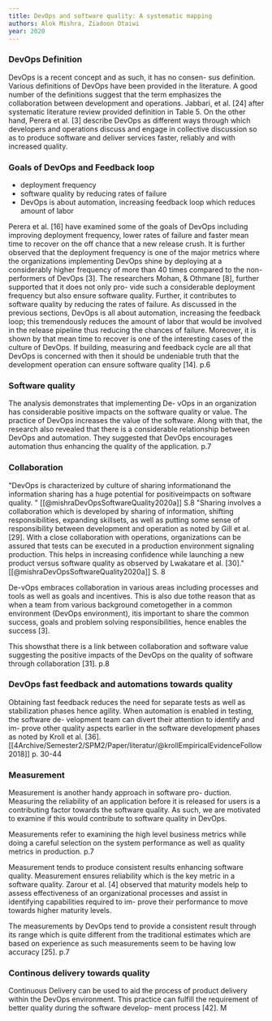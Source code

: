 ```yaml
---
title: DevOps and software quality: A systematic mapping
authors: Alok Mishra, Ziadoon Otaiwi
year: 2020
---
```


### DevOps Definition
DevOps is a recent concept and as such, it has no consen-
sus definition. Various definitions of DevOps have been provided
in the literature. A good number of the definitions suggest that
the term emphasizes the collaboration between development and
operations. Jabbari, et al. [24] after systematic literature review
provided definition in Table 5. On the other hand, Perera et al. [3]
describe DevOps as different ways through which developers and
operations discuss and engage in collective discussion so as to
produce software and deliver services faster, reliably and with
increased quality.

### Goals of DevOps and Feedback loop
- deployment frequency
- software quality by reducing rates of failure
- DevOps is about automation, increasing feedback loop which reduces amount of labor 

Perera et al. [16] have examined some of
the goals of DevOps including improving deployment frequency,
lower rates of failure and faster mean time to recover on the
off chance that a new release crush. It is further observed that
the deployment frequency is one of the major metrics where
the organizations implementing DevOps shine by deploying at a
considerably higher frequency of more than 40 times compared
to the non-performers of DevOps [3]. The researchers Mohan,
& Othmane [8], further supported that it does not only pro-
vide such a considerable deployment frequency but also ensure
software quality. Further, it contributes to software quality by
reducing the rates of failure. As discussed in the previous sections,
DevOps is all about automation, increasing the feedback loop;
this tremendously reduces the amount of labor that would be
involved in the release pipeline thus reducing the chances of
failure. Moreover, it is shown by that mean time to recover is
one of the interesting cases of the culture of DevOps. If building,
measuring and feedback cycle are all that DevOps is concerned
with then it should be undeniable truth that the development
operation can ensure software quality [14]. p.6

### Software quality
The analysis demonstrates that implementing De-
vOps in an organization has considerable positive impacts on the
software quality or value. The practice of DevOps increases the
value of the software. Along with that, the research also revealed
that there is a considerable relationship between DevOps and
automation. They suggested that DevOps encourages automation
thus enhancing the quality of the application. p.7

### Collaboration
"DevOps is characterized by culture of sharing informationand the information sharing has a 
huge potential for positiveimpacts on software quality. " [[@mishraDevOpsSoftwareQuality2020a]] S.8
"Sharing involves a collaboration which is developed by sharing of information, shifting responsibilities, 
expanding skillsets, as well as putting some sense of responsibility between development and 
operation as noted by Gill et al. [29]. With a close collaboration with operations, organizations can be 
assured that tests can be executed in a production environment signaling production. This helps in 
increasing confidence while launching a new product versus software quality as observed by 
Lwakatare et al. [30]." [[@mishraDevOpsSoftwareQuality2020a]] S. 8

De-vOps embraces collaboration in various areas including processes and tools as well as goals and 
incentives. This is also due tothe reason that as when a team from various background cometogether 
in a common environment (DevOps environment), itis important to share the common success, goals 
and problem solving responsibilities, hence enables the success [3]. 

This showsthat there is a link between collaboration and software value suggesting the positive 
impacts of the DevOps on the quality of software through collaboration [31]. p.8


### DevOps fast feedback and automations towards quality

Obtaining fast feedback reduces
the need for separate tests as well as stabilization phases hence
agility. When automation is enabled in testing, the software de-
velopment team can divert their attention to identify and im-
prove other quality aspects earlier in the software development
phases as noted by Kroll et al. [36]. [[4Archive/Semester2/SPM2/Paper/literatur/@krollEmpiricalEvidenceFollow2018]] p. 30-44

### Measurement
Measurement is another handy approach in software pro-
duction. Measuring the reliability of an application before it is released for users is a contributing factor towards the software
quality. As such, we are motivated to examine if this would
contribute to software quality in DevOps. 

Measurements refer to
examining the high level business metrics while doing a careful
selection on the system performance as well as quality metrics
in production. p.7

Measurement tends to produce consistent results enhancing
software quality. Measurement ensures reliability which is the
key metric in a software quality. Zarour et al. [4] observed that
maturity models help to assess effectiveness of an organizational
processes and assist in identifying capabilities required to im-
prove their performance to move towards higher maturity levels.


The
measurements by DevOps tend to provide a consistent result
through its range which is quite different from the traditional
estimates which are based on experience as such measurements
seem to be having low accuracy [25]. p.7

### Continous delivery towards quality
Continuous Delivery can be used to aid the process of product
delivery within the DevOps environment. This practice can fulfill
the requirement of better quality during the software develop-
ment process [42]. M





